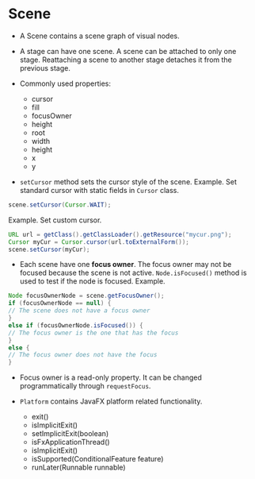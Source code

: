 # Scene

* A Scene contains a scene graph of visual nodes.

* A stage can have one scene. A scene can be attached to only one stage. Reattaching a scene to another stage detaches it from the previous stage.

* Commonly used properties:
    * cursor
    * fill
    * focusOwner
    * height
    * root
    * width
    * height
    * x
    * y

* `setCursor` method sets the cursor style of the scene. 
Example. Set standard cursor with static fields in `Cursor` class.
```java
scene.setCursor(Cursor.WAIT);
```
Example. Set custom cursor.
```java
URL url = getClass().getClassLoader().getResource("mycur.png");
Cursor myCur = Cursor.cursor(url.toExternalForm());
scene.setCursor(myCur);
```

* Each scene have one **focus owner**. The focus owner may not be focused because the scene is not active. `Node.isFocused()` method is used to test if the node is focused.
Example.
```java
Node focusOwnerNode = scene.getFocusOwner();
if (focusOwnerNode == null) {
// The scene does not have a focus owner
}
else if (focusOwnerNode.isFocused()) {
// The focus owner is the one that has the focus
}
else {
// The focus owner does not have the focus
}
```

* Focus owner is a read-only property. It can be changed programmatically through `requestFocus`.

* `Platform` contains JavaFX platform related functionality. 
    * exit()
    * isImplicitExit()
    * setImplicitExit(boolean)
    * isFxApplicationThread()
    * isImplicitExit()
    * isSupported(ConditionalFeature feature)
    * runLater(Runnable runnable)